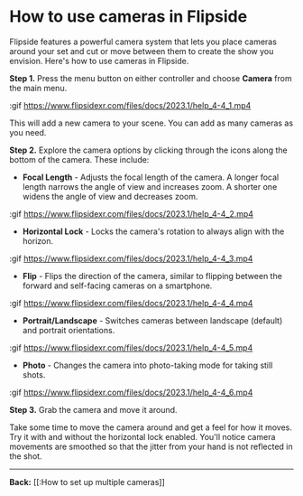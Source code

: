# How to use cameras in Flipside

Flipside features a powerful camera system that lets you place cameras around your set and cut or move between them to create the show you envision. Here's how to use cameras in Flipside.

**Step 1.** Press the menu button on either controller and choose **Camera** from the main menu.

:gif https://www.flipsidexr.com/files/docs/2023.1/help_4-4_1.mp4

This will add a new camera to your scene. You can add as many cameras as you need.

**Step 2.** Explore the camera options by clicking through the icons along the bottom of the camera. These include:

- **Focal Length** - Adjusts the focal length of the camera. A longer focal length narrows the angle of view and increases zoom. A shorter one widens the angle of view and decreases zoom.

:gif https://www.flipsidexr.com/files/docs/2023.1/help_4-4_2.mp4

- **Horizontal Lock** - Locks the camera's rotation to always align with the horizon. 

:gif https://www.flipsidexr.com/files/docs/2023.1/help_4-4_3.mp4

- **Flip** - Flips the direction of the camera, similar to flipping between the forward and self-facing cameras on a smartphone.

:gif https://www.flipsidexr.com/files/docs/2023.1/help_4-4_4.mp4

- **Portrait/Landscape** - Switches cameras between landscape (default) and portrait orientations.

:gif https://www.flipsidexr.com/files/docs/2023.1/help_4-4_5.mp4

- **Photo** - Changes the camera into photo-taking mode for taking still shots.

:gif https://www.flipsidexr.com/files/docs/2023.1/help_4-4_6.mp4

**Step 3.** Grab the camera and move it around.

Take some time to move the camera around and get a feel for how it moves. Try it with and without the horizontal lock enabled. You'll notice camera movements are smoothed so that the jitter from your hand is not reflected in the shot.

---

**Back:** [[:How to set up multiple cameras]]

